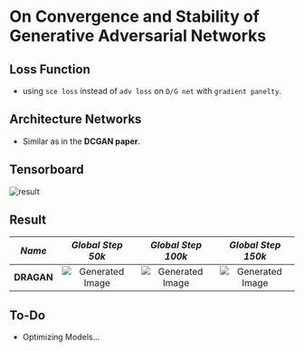 # On Convergence and Stability of Generative Adversarial Networks

## Loss Function

* using ```sce loss``` instead of ```adv loss``` on ```D/G net``` with ```gradient panelty```.

## Architecture Networks

* Similar as in the **DCGAN paper**.

## Tensorboard

![result](https://github.com/kozistr/Awesome-GANs/blob/master/DRAGAN/dragan_tb.png)

## Result

*Name* | *Global Step 50k* | *Global Step 100k* | *Global Step 150k*
:---: | :---: | :---: | :---:
**DRAGAN**     | ![Generated Image](https://github.com/kozistr/Awesome-GANs/blob/master/DRAGAN/gen_img/train_80_50000.png) | ![Generated Image](https://github.com/kozistr/Awesome-GANs/blob/master/DRAGAN/gen_img/train_160_100000.png) | ![Generated Image](https://github.com/kozistr/Awesome-GANs/blob/master/DRAGAN/gen_img/train_240_150000.png)

## To-Do
* Optimizing Models...